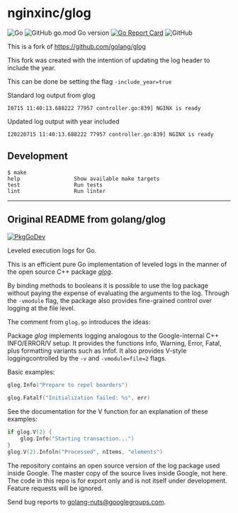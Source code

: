 # nginxinc/glog

![Go](https://github.com/nginxinc/glog/workflows/Go/badge.svg)
![GitHub go.mod Go version](https://img.shields.io/github/go-mod/go-version/nginxinc/glog)
[![Go Report Card](https://goreportcard.com/badge/github.com/golang/glog)](https://goreportcard.com/report/github.com/golang/glog)
![GitHub](https://img.shields.io/github/license/nginxinc/glog)

This is a fork of https://github.com/golang/glog

This fork was created with the intention of updating the log header to include the year.

This can be done be setting the flag `-include_year=true` 

Standard log output from glog
```
I0715 11:40:13.688222 77957 controller.go:839] NGINX is ready
```

Updated log output with year included
```
I20220715 11:40:13.688222 77957 controller.go:839] NGINX is ready
```

## Development

```
$ make
help                 Show available make targets
test                 Run tests
lint                 Run linter
```

---
## Original README from golang/glog

[![PkgGoDev](https://pkg.go.dev/badge/github.com/golang/glog)](https://pkg.go.dev/github.com/golang/glog)

Leveled execution logs for Go.

This is an efficient pure Go implementation of leveled logs in the
manner of the open source C++ package [_glog_](https://github.com/google/glog).

By binding methods to booleans it is possible to use the log package without paying the expense of evaluating the arguments to the log. Through the `-vmodule` flag, the package also provides fine-grained
control over logging at the file level.

The comment from `glog.go` introduces the ideas:

Package _glog_ implements logging analogous to the Google-internal C++ INFO/ERROR/V setup.  It provides the functions Info, Warning, Error, Fatal, plus formatting variants such as Infof. It also provides V-style loggingcontrolled by the `-v` and `-vmodule=file=2` flags.
	
Basic examples:

```go
glog.Info("Prepare to repel boarders")
	
glog.Fatalf("Initialization failed: %s", err)
```
	
See the documentation for the V function for an explanation of these examples:

```go
if glog.V(2) {
	glog.Info("Starting transaction...")
}
glog.V(2).Infoln("Processed", nItems, "elements")
```

The repository contains an open source version of the log package used inside Google. The master copy of the source lives inside Google, not here. The code in this repo is for export only and is not itself under development. Feature requests will be ignored.

Send bug reports to golang-nuts@googlegroups.com.

